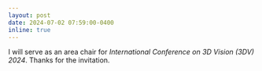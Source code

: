 ```yaml
---
layout: post
date: 2024-07-02 07:59:00-0400
inline: true
---
```


I will serve as an area chair for <em>International Conference on 3D Vision (3DV) 2024</em>. Thanks for the invitation.  
